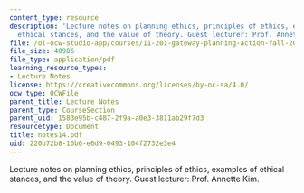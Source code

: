 ```yaml
---
content_type: resource
description: 'Lecture notes on planning ethics, principles of ethics, examples of
  ethical stances, and the value of theory. Guest lecturer: Prof. Annette Kim.'
file: /ol-ocw-studio-app/courses/11-201-gateway-planning-action-fall-2007/220b72b816b6e6d90493104f2732e3e4_notes14.pdf
file_size: 40986
file_type: application/pdf
learning_resource_types:
- Lecture Notes
license: https://creativecommons.org/licenses/by-nc-sa/4.0/
ocw_type: OCWFile
parent_title: Lecture Notes
parent_type: CourseSection
parent_uid: 1583e95b-c487-2f9a-a0e3-3811ab29f7d3
resourcetype: Document
title: notes14.pdf
uid: 220b72b8-16b6-e6d9-0493-104f2732e3e4
---
```

Lecture notes on planning ethics, principles of ethics, examples of ethical stances, and the value of theory. Guest lecturer: Prof. Annette Kim.